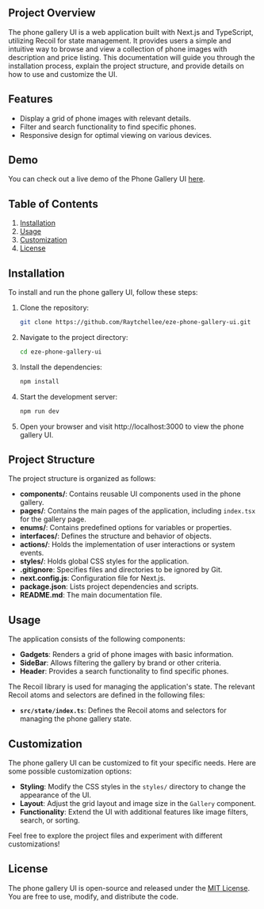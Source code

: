 ## Project Overview

The phone gallery UI is a web application built with Next.js and TypeScript, utilizing Recoil for state management. It provides users a simple and intuitive way to browse and view a collection of phone images with description and price listing. This documentation will guide you through the installation process, explain the project structure, and provide details on how to use and customize the UI.

## Features

- Display a grid of phone images with relevant details.
- Filter and search functionality to find specific phones.
- Responsive design for optimal viewing on various devices.

## Demo

You can check out a live demo of the Phone Gallery UI [here](https://phone-gallery-ui-live-fx5z-raytchellee.vercel.app).

## Table of Contents

1. [Installation](#installation)<!-- 2. [Project Structure](#project-structure) -->
2. [Usage](#usage)
3. [Customization](#customization)<!-- 5. [Contributing](#contributing) -->
4. [License](#license)

## Installation

To install and run the phone gallery UI, follow these steps:

1. Clone the repository:

   ```bash
   git clone https://github.com/Raytchellee/eze-phone-gallery-ui.git
   ```

2. Navigate to the project directory:

   ```bash
   cd eze-phone-gallery-ui
   ```

3. Install the dependencies:

   ```bash
   npm install
   ```

4. Start the development server:

   ```bash
   npm run dev
   ```

5. Open your browser and visit http://localhost:3000 to view the phone gallery UI.

## Project Structure

The project structure is organized as follows:
<!-- 
```
eze-phone-gallery-ui/
├── components/
│   ├── Gallery.js
│   ├── Image.js
│   └── ...
├── pages/
│   ├── index.js
│   └── ...
├── public/
│   ├── images/
│   │   ├── phone1.jpg
│   │   ├── phone2.jpg
│   │   └── ...
│   └── ...
├── styles/
│   ├── global.css
│   └── ...
├── .gitignore
├── next.config.js
├── package.json
├── README.md
└── ...
``` -->
- **components/**: Contains reusable UI components used in the phone gallery.
- **pages/**: Contains the main pages of the application, including `index.tsx` for the gallery page.
- **enums/**: Contains predefined options for variables or properties.
- **interfaces/**: Defines the structure and behavior of objects.
- **actions/**: Holds the implementation of user interactions or system events.
- **styles/**: Holds global CSS styles for the application.
- **.gitignore**: Specifies files and directories to be ignored by Git.
- **next.config.js**: Configuration file for Next.js.
- **package.json**: Lists project dependencies and scripts.
- **README.md**: The main documentation file.


## Usage

The application consists of the following components:

- **Gadgets**: Renders a grid of phone images with basic information.
- **SideBar**: Allows filtering the gallery by brand or other criteria.
- **Header**: Provides a search functionality to find specific phones.

The Recoil library is used for managing the application's state. The relevant Recoil atoms and selectors are defined in the following files:

- **`src/state/index.ts`**: Defines the Recoil atoms and selectors for managing the phone gallery state.

## Customization

The phone gallery UI can be customized to fit your specific needs. Here are some possible customization options:

- **Styling**: Modify the CSS styles in the `styles/` directory to change the appearance of the UI.
- **Layout**: Adjust the grid layout and image size in the `Gallery` component.
- **Functionality**: Extend the UI with additional features like image filters, search, or sorting.

Feel free to explore the project files and experiment with different customizations!

<!-- ## Contributing -->

<!-- Contributions are welcome!

 If you'd like to contribute to the phone gallery UI, please follow these guidelines:

1. Fork the repository.
2. Create a new branch for your feature/bug fix.
3. Make your changes and ensure they are properly tested.
4. Commit your changes and push them to your fork.
5. Submit a pull request with a clear description of your changes.
 -->
## License

The phone gallery UI is open-source and released under the [MIT License](https://opensource.org/licenses/MIT). You are free to use, modify, and distribute the code.

<!-- Please refer to the [LICENSE](https://github.com/raytchellee/eze-phone-gallery-ui/blob/main/LICENSE) file for more details. -->

